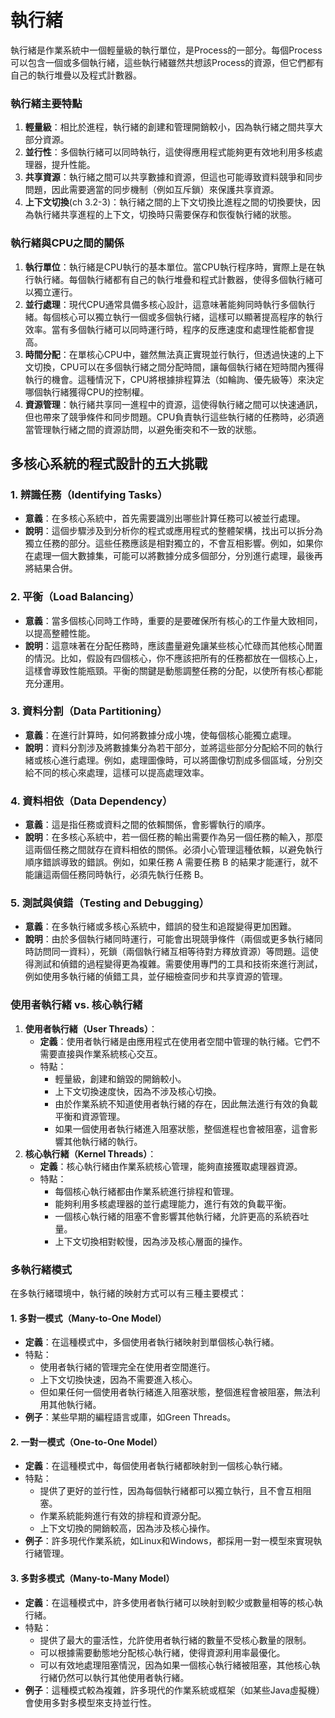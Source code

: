 # 執行緒

​	執行緒是作業系統中一個輕量級的執行單位，是Process的一部分。每個Process可以包含一個或多個執行緒，這些執行緒雖然共想該Process的資源，但它們都有自己的執行堆疊以及程式計數器。

### 執行緒主要特點

1. **輕量級**：相比於進程，執行緒的創建和管理開銷較小，因為執行緒之間共享大部分資源。
2. **並行性**：多個執行緒可以同時執行，這使得應用程式能夠更有效地利用多核處理器，提升性能。
3. **共享資源**：執行緒之間可以共享數據和資源，但這也可能導致資料競爭和同步問題，因此需要適當的同步機制（例如互斥鎖）來保護共享資源。
4. **上下文切換**(ch 3.2-3)：執行緒之間的上下文切換比進程之間的切換要快，因為執行緒共享進程的上下文，切換時只需要保存和恢復執行緒的狀態。

### 執行緒與CPU之間的關係

1. **執行單位**：執行緒是CPU執行的基本單位。當CPU執行程序時，實際上是在執行執行緒。每個執行緒都有自己的執行堆疊和程式計數器，使得多個執行緒可以獨立運行。
2. **並行處理**：現代CPU通常具備多核心設計，這意味著能夠同時執行多個執行緒。每個核心可以獨立執行一個或多個執行緒，這樣可以顯著提高程序的執行效率。當有多個執行緒可以同時運行時，程序的反應速度和處理性能都會提高。
3. **時間分配**：在單核心CPU中，雖然無法真正實現並行執行，但透過快速的上下文切換，CPU可以在多個執行緒之間分配時間，讓每個執行緒在短時間內獲得執行的機會。這種情況下，CPU將根據排程算法（如輪詢、優先級等）來決定哪個執行緒獲得CPU的控制權。
4. **資源管理**：執行緒共享同一進程中的資源，這使得執行緒之間可以快速通訊，但也帶來了競爭條件和同步問題。CPU負責執行這些執行緒的任務時，必須適當管理執行緒之間的資源訪問，以避免衝突和不一致的狀態。



## 多核心系統的程式設計的五大挑戰

### 1. 辨識任務（Identifying Tasks）

- **意義**：在多核心系統中，首先需要識別出哪些計算任務可以被並行處理。
- **說明**：這個步驟涉及到分析你的程式或應用程式的整體架構，找出可以拆分為獨立任務的部分。這些任務應該是相對獨立的，不會互相影響。例如，如果你在處理一個大數據集，可能可以將數據分成多個部分，分別進行處理，最後再將結果合併。

### 2. 平衡（Load Balancing）

- **意義**：當多個核心同時工作時，重要的是要確保所有核心的工作量大致相同，以提高整體性能。
- **說明**：這意味著在分配任務時，應該盡量避免讓某些核心忙碌而其他核心閒置的情況。比如，假設有四個核心，你不應該把所有的任務都放在一個核心上，這樣會導致性能瓶頸。平衡的關鍵是動態調整任務的分配，以使所有核心都能充分運用。

### 3. 資料分割（Data Partitioning）

- **意義**：在進行計算時，如何將數據分成小塊，使每個核心能獨立處理。
- **說明**：資料分割涉及將數據集分為若干部分，並將這些部分分配給不同的執行緒或核心進行處理。例如，處理圖像時，可以將圖像切割成多個區域，分別交給不同的核心來處理，這樣可以提高處理效率。

### 4. 資料相依（Data Dependency）

- **意義**：這是指任務或資料之間的依賴關係，會影響執行的順序。
- **說明**：在多核心系統中，若一個任務的輸出需要作為另一個任務的輸入，那麼這兩個任務之間就存在資料相依的關係。必須小心管理這種依賴，以避免執行順序錯誤導致的錯誤。例如，如果任務 A 需要任務 B 的結果才能運行，就不能讓這兩個任務同時執行，必須先執行任務 B。

### 5. 測試與偵錯（Testing and Debugging）

- **意義**：在多執行緒或多核心系統中，錯誤的發生和追蹤變得更加困難。
- **說明**：由於多個執行緒同時運行，可能會出現競爭條件（兩個或更多執行緒同時訪問同一資料），死鎖（兩個執行緒互相等待對方釋放資源）等問題。這使得測試和偵錯的過程變得更為複雜。需要使用專門的工具和技術來進行測試，例如使用多執行緒的偵錯工具，並仔細檢查同步和共享資源的管理。



### 使用者執行緒 vs. 核心執行緒

1. **使用者執行緒（User Threads）**：
   - **定義**：使用者執行緒是由應用程式在使用者空間中管理的執行緒。它們不需要直接與作業系統核心交互。
   - 特點：
     - 輕量級，創建和銷毀的開銷較小。
     - 上下文切換速度快，因為不涉及核心切換。
     - 由於作業系統不知道使用者執行緒的存在，因此無法進行有效的負載平衡和資源管理。
     - 如果一個使用者執行緒進入阻塞狀態，整個進程也會被阻塞，這會影響其他執行緒的執行。
2. **核心執行緒（Kernel Threads）**：
   - **定義**：核心執行緒由作業系統核心管理，能夠直接獲取處理器資源。
   - 特點：
     - 每個核心執行緒都由作業系統進行排程和管理。
     - 能夠利用多核處理器的並行處理能力，進行有效的負載平衡。
     - 一個核心執行緒的阻塞不會影響其他執行緒，允許更高的系統吞吐量。
     - 上下文切換相對較慢，因為涉及核心層面的操作。



### 多執行緒模式

在多執行緒環境中，執行緒的映射方式可以有三種主要模式：

#### 1. 多對一模式（Many-to-One Model）

- **定義**：在這種模式中，多個使用者執行緒映射到單個核心執行緒。
- 特點：
  - 使用者執行緒的管理完全在使用者空間進行。
  - 上下文切換快速，因為不需要進入核心。
  - 但如果任何一個使用者執行緒進入阻塞狀態，整個進程會被阻塞，無法利用其他執行緒。
- **例子**：某些早期的編程語言或庫，如Green Threads。

#### 2. 一對一模式（One-to-One Model）

- **定義**：在這種模式中，每個使用者執行緒都映射到一個核心執行緒。
- 特點：
  - 提供了更好的並行性，因為每個執行緒都可以獨立執行，且不會互相阻塞。
  - 作業系統能夠進行有效的排程和資源分配。
  - 上下文切換的開銷較高，因為涉及核心操作。
- **例子**：許多現代作業系統，如Linux和Windows，都採用一對一模型來實現執行緒管理。

#### 3. 多對多模式（Many-to-Many Model）

- **定義**：在這種模式中，許多使用者執行緒可以映射到較少或數量相等的核心執行緒。
- 特點：
  - 提供了最大的靈活性，允許使用者執行緒的數量不受核心數量的限制。
  - 可以根據需要動態地分配核心執行緒，使得資源利用率最優化。
  - 可以有效地處理阻塞情況，因為如果一個核心執行緒被阻塞，其他核心執行緒仍然可以執行其他使用者執行緒。
- **例子**：這種模式較為複雜，許多現代的作業系統或框架（如某些Java虛擬機）會使用多對多模型來支持並行性。